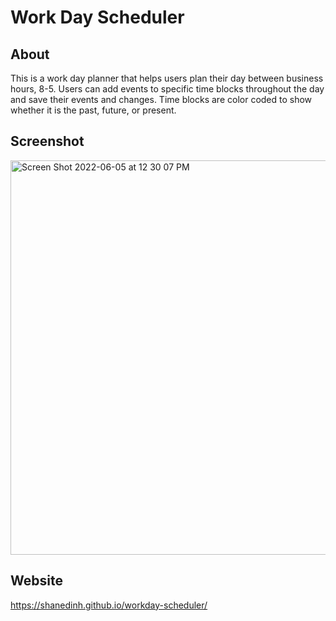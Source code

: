 # Work Day Scheduler

## About
This is a work day planner that helps users plan their day between business hours, 8-5. Users can add events to specific time blocks throughout the day and save their events and changes. Time blocks are color coded to show whether it is the past, future, or present. 

## Screenshot
<img width="631" alt="Screen Shot 2022-06-05 at 12 30 07 PM" src="https://user-images.githubusercontent.com/104178313/172062863-107f1da0-50d0-4cae-8f8a-e7b2115afaa3.png">



## Website
https://shanedinh.github.io/workday-scheduler/
